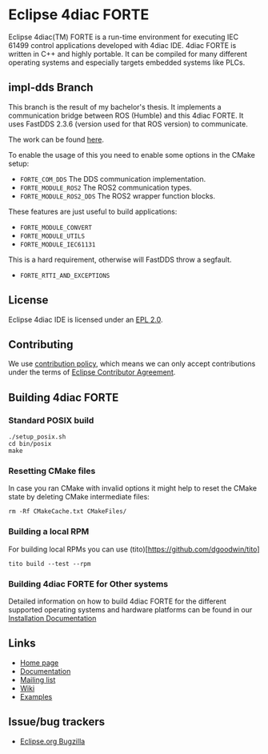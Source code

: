 # Eclipse 4diac FORTE

Eclipse 4diac(TM) FORTE is a run-time environment for executing IEC 61499 control applications developed with 4diac IDE. 4diac FORTE is written in C++ and highly portable. It can be compiled for many different operating systems and especially targets embedded systems like PLCs.

## impl-dds Branch

This branch is the result of my bachelor's thesis.
It implements a communication bridge between ROS (Humble) and this 4diac FORTE.
It uses FastDDS 2.3.6 (version used for that ROS version) to communicate.

The work can be found [here](https://cptpiepmatz.de/ba-tim-hesse.pdf).

To enable the usage of this you need to enable some options in the CMake setup:
- `FORTE_COM_DDS` The DDS communication implementation.
- `FORTE_MODULE_ROS2` The ROS2 communication types.
- `FORTE_MODULE_ROS2_DDS` The ROS2 wrapper function blocks.

These features are just useful to build applications:
- `FORTE_MODULE_CONVERT`
- `FORTE_MODULE_UTILS`
- `FORTE_MODULE_IEC61131`

This is a hard requirement, otherwise will FastDDS throw a segfault.
- `FORTE_RTTI_AND_EXCEPTIONS`

## License

Eclipse 4diac IDE is licensed under an [EPL 2.0](LICENSE.md).

## Contributing

We use [contribution policy](CONTRIBUTING.md), which means we can only accept contributions under
the terms of [Eclipse Contributor Agreement](http://www.eclipse.org/legal/ECA.php).


## Building 4diac FORTE

### Standard POSIX build

    ./setup_posix.sh
    cd bin/posix
    make

### Resetting CMake files

In case you ran CMake with invalid options it might help
to reset the CMake state by deleting CMake intermediate
files:

    rm -Rf CMakeCache.txt CMakeFiles/

### Building a local RPM

For building local RPMs you can use (tito)[https://github.com/dgoodwin/tito]

    tito build --test --rpm
    
    
### Building 4diac FORTE for Other systems

Detailed information on how to build 4diac FORTE for the different supported operating systems and hardware platforms can be found in our [Installation Documentation](https://www.eclipse.org/4diac/en_help.php?helppage=html/installation/install.html)


## Links

* [Home page](https://www.eclipse.org/4diac)
* [Documentation](https://www.eclipse.org/4diac/en_help.php) 
* [Mailing list](https://dev.eclipse.org/mailman/listinfo/4diac-dev)
* [Wiki](https://wiki.eclipse.org/Eclipse_4diac_Wiki)
* [Examples](http://git.eclipse.org/c/4diac/org.eclipse.4diac.examples.git)

## Issue/bug trackers

* [Eclipse.org Bugzilla](https://bugs.eclipse.org/bugs/buglist.cgi?product=4diac)

